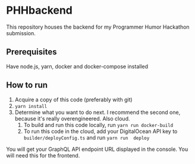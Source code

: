 # PHHbackend

This repository houses the backend for my Programmer Humor Hackathon submission.


## Prerequisites

Have node.js, yarn, docker and docker-compose installed

## How to run

1. Acquire a copy of this code (preferably with git)
2. `yarn install`
3.  Determine what you want to do next. I recommend the second one, because it's really overengineered. Also cloud.
    1. To build and run this code locally, run `yarn run docker-build`
    2. To run this code in the cloud, add your DigitalOcean API key to `builder/deployConfig.ts` and run `yarn run 
    deploy`
    
You will get your GraphQL API endpoint URL displayed in the console. You will need this for the frontend.

